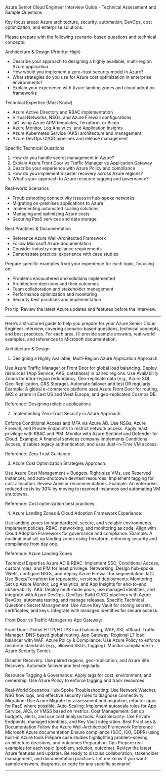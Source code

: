 Azure Senior Cloud Engineer Interview Guide - Technical Assessment and Sample Questions

Key focus areas: Azure architecture, security, automation, DevOps, cost optimization, and enterprise solutions.

Please prepare with the following scenario-based questions and technical concepts:

Architecture & Design (Priority: High)
- Describe your approach to designing a highly available, multi-region Azure application
- How would you implement a zero-trust security model in Azure?
- What strategies do you use for Azure cost optimization in enterprise environments?
- Explain your experience with Azure landing zones and cloud adoption frameworks

Technical Expertise (Must Know)
- Azure Active Directory and RBAC implementation
- Virtual Networks, NSGs, and Azure Firewall configurations
- IaC using Azure ARM templates, Terraform, or Bicep
- Azure Monitor, Log Analytics, and Application Insights
- Azure Kubernetes Service (AKS) architecture and management
- Azure DevOps CI/CD pipelines and release management

Specific Technical Questions
1. How do you handle secret management in Azure?
2. Explain Azure Front Door vs Traffic Manager vs Application Gateway
3. Describe your experience with Azure Policy and compliance
4. How do you implement disaster recovery across Azure regions?
5. What's your approach to Azure resource tagging and governance?

Real-world Scenarios
- Troubleshooting connectivity issues in hub-spoke networks
- Migrating on-premises applications to Azure
- Implementing automated scaling solutions
- Managing and optimizing Azure costs
- Securing PaaS services and data storage

Best Practices & Documentation
- Reference Azure Well-Architected Framework
- Follow Microsoft Azure documentation
- Consider industry compliance requirements
- Demonstrate practical experience with case studies

Prepare specific examples from your experience for each topic, focusing on:
- Problems encountered and solutions implemented
- Architecture decisions and their outcomes
- Team collaboration and stakeholder management
- Performance optimization and monitoring
- Security best practices and implementation

Pro tip: Review the latest Azure updates and features before the interview.

-----------------------------------------------------------------------------------

Here’s a structured guide to help you prepare for your Azure Senior Cloud Engineer interview, covering scenario-based questions, technical concepts, and best practices. For each area, I’ll provide sample answers, real-world examples, and references to Microsoft documentation.

Architecture & Design
1. Designing a Highly Available, Multi-Region Azure Application
Approach:

Use Azure Traffic Manager or Front Door for global load balancing.
Deploy resources (App Service, AKS, databases) in paired regions.
Use Availability Zones for intra-region redundancy.
Geo-replicate data (e.g., Azure SQL Geo-Replication, GRS Storage).
Automate failover and test DR regularly.
Example:
A global e-commerce platform uses Azure Front Door for routing, AKS clusters in East US and West Europe, and geo-replicated Cosmos DB.

Reference:
Designing reliable applications

2. Implementing Zero-Trust Security in Azure
Approach:

Enforce Conditional Access and MFA via Azure AD.
Use NSGs, Azure Firewall, and Private Endpoints to restrict network access.
Apply least privilege with RBAC and PIM.
Monitor with Azure Sentinel and Defender for Cloud.
Example:
A financial services company implements Conditional Access, disables legacy authentication, and uses Just-in-Time VM access.

Reference:
Zero Trust Guidance

3. Azure Cost Optimization Strategies
Approach:

Use Azure Cost Management + Budgets.
Right-size VMs, use Reserved Instances, and auto-shutdown dev/test resources.
Implement tagging for cost allocation.
Review Advisor recommendations.
Example:
An enterprise reduced costs by 30% by moving to reserved instances and automating VM shutdowns.

Reference:
Cost optimization best practices

4. Azure Landing Zones & Cloud Adoption Framework
Experience:

Use landing zones for standardized, secure, and scalable environments.
Implement policies, RBAC, networking, and monitoring as code.
Align with Cloud Adoption Framework for governance and compliance.
Example:
A multinational set up landing zones using Terraform, enforcing security and compliance from day one.

Reference:
Azure Landing Zones

Technical Expertise
Azure AD & RBAC: Implement SSO, Conditional Access, custom roles, and PIM for least privilege.
Networking: Design hub-spoke VNets, configure NSGs, and deploy Azure Firewall for segmentation.
IaC: Use Bicep/Terraform for repeatable, versioned deployments.
Monitoring: Set up Azure Monitor, Log Analytics, and App Insights for end-to-end observability.
AKS: Deploy multi-node pools, use managed identities, and integrate with Azure DevOps.
DevOps: Build CI/CD pipelines with Azure DevOps, automate testing, and manage releases.
Specific Technical Questions
Secret Management:
Use Azure Key Vault for storing secrets, certificates, and keys. Integrate with managed identities for secure access.

Front Door vs Traffic Manager vs App Gateway:

Front Door: Global HTTP/HTTPS load balancing, WAF, SSL offload.
Traffic Manager: DNS-based global routing.
App Gateway: Regional L7 load balancer with WAF.
Azure Policy & Compliance:
Use Azure Policy to enforce resource standards (e.g., allowed SKUs, tagging). Monitor compliance in Azure Security Center.

Disaster Recovery:
Use paired regions, geo-replication, and Azure Site Recovery. Automate failover and test regularly.

Resource Tagging & Governance:
Apply tags for cost, environment, and ownership. Use Azure Policy to enforce tagging and track resources.

Real-World Scenarios
Hub-Spoke Troubleshooting:
Use Network Watcher, NSG flow logs, and effective security rules to diagnose connectivity.
Migration:
Use Azure Migrate for assessment and migration, refactor apps for PaaS where possible.
Auto-Scaling:
Implement autoscale rules for App Service, AKS, or VMSS based on metrics.
Cost Management:
Set up budgets, alerts, and use cost analysis tools.
PaaS Security:
Use Private Endpoints, managed identities, and Key Vault integration.
Best Practices & Documentation
Follow the Azure Well-Architected Framework
Reference Microsoft Azure documentation
Ensure compliance (SOC, ISO, GDPR) using built-in Azure tools
Prepare case studies highlighting problem-solving, architecture decisions, and outcomes
Preparation Tips
Prepare real examples for each topic (problem, solution, outcome).
Review the latest Azure features and updates.
Be ready to discuss collaboration, stakeholder management, and documentation practices.
Let me know if you want sample answers, diagrams, or code for any specific scenario!

---------------------------------------------------------------------------------------